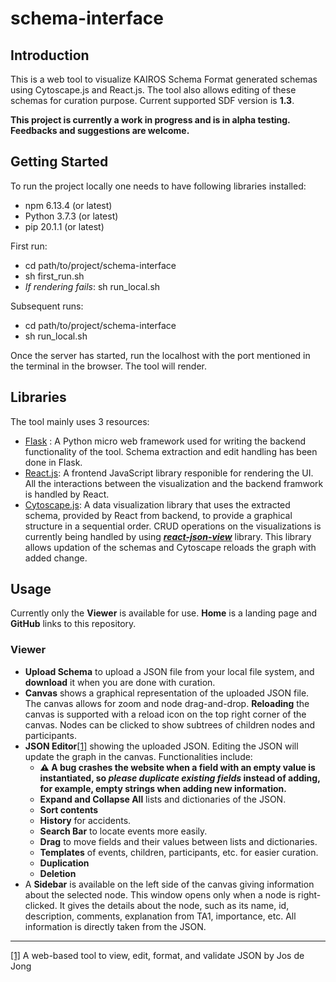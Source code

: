 # schema-interface

## Introduction

This is a web tool to visualize KAIROS Schema Format generated schemas using Cytoscape.js and React.js. The tool also allows editing of these schemas for curation purpose. Current supported SDF version is **1.3**.

**This project is currently a work in progress and is in alpha testing. Feedbacks and suggestions are welcome.**

## Getting Started

To run the project locally one needs to have following libraries installed:

* npm 6.13.4 (or latest)
* Python 3.7.3 (or latest)
* pip 20.1.1 (or latest)

First run:

* cd path/to/project/schema-interface
* sh first_run.sh
* _If rendering fails_: sh run_local.sh 

Subsequent runs:

* cd path/to/project/schema-interface
* sh run_local.sh

Once the server has started, run the localhost with the port mentioned in the terminal in the browser. The tool will render.

## Libraries

The tool mainly uses 3 resources:

* [Flask](https://flask.palletsprojects.com/en/1.1.x/) : A Python micro web framework used for writing the backend functionality of the tool. Schema extraction and edit handling has been done in Flask.
* [React.js](https://reactjs.org/): A frontend JavaScript library responible for rendering the UI. All the interactions between the visualization and the backend framwork is handled by React.
* [Cytoscape.js](https://js.cytoscape.org/): A data visualization library that uses the extracted schema, provided by React from backend, to provide a graphical structure in a sequential order. CRUD operations on the visualizations is currently being handled by using _**[react-json-view](https://github.com/mac-s-g/react-json-view/blob/master/README.md)**_ library. This library allows updation of the schemas and Cytoscape reloads the graph with added change.

## Usage

Currently only the **Viewer** is available for use. **Home** is a landing page and **GitHub** links to this repository.

### Viewer
- **Upload Schema** to upload a JSON file from your local file system, and **download** it when you are done with curation.
- **Canvas** shows a graphical representation of the uploaded JSON file. The canvas allows for zoom and node drag-and-drop. **Reloading** the canvas is supported with a reload icon on the top right corner of the canvas. Nodes can be clicked to show subtrees of children nodes and participants.
- **JSON Editor**[[1]](https://github.com/josdejong/jsoneditor/tree/master) showing the uploaded JSON. Editing the JSON will update the graph in the canvas. Functionalities include:
  - **⚠ A bug crashes the website when a field with an empty value is instantiated, so *please duplicate existing fields* instead of adding, for example, empty strings when adding new information.**
  - **Expand and Collapse All** lists and dictionaries of the JSON.
  - **Sort contents**
  - **History** for accidents.
  - **Search Bar** to locate events more easily.
  - **Drag** to move fields and their values between lists and dictionaries.
  - **Templates** of events, children, participants, etc. for easier curation.
  - **Duplication**
  - **Deletion**
- A **Sidebar** is available on the left side of the canvas giving information about the selected node. This window opens only when a node is right-clicked. It gives the details about the node, such as its name, id, description, comments, explanation from TA1, importance, etc. All information is directly taken from the JSON.
---
[[1]](https://github.com/josdejong/jsoneditor/tree/master) A web-based tool to view, edit, format, and validate JSON by Jos de Jong